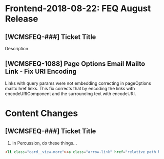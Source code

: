 # Frontend-2018-08-22: FEQ August Release

## [WCMSFEQ-###] Ticket Title

Description

## [WCMSFEQ-1088] Page Options Email Mailto Link - Fix URI Encoding

Links with query params were not embedding correcting in pageOptions mailto href links. This fix corrects that by encoding the links with encodeURIComponent and the surrounding text with encodeURI.

# Content Changes

## [WCMSFEQ-###] Ticket Title
1. In Percussion, do these things...

  ```html   
  <li class="card__view-more"><a class="arrow-link" href="relative path here">link name here</a></li> 
  ```